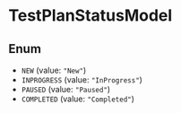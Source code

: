 # TestPlanStatusModel

## Enum

* `NEW` (value: `"New"`)
* `INPROGRESS` (value: `"InProgress"`)
* `PAUSED` (value: `"Paused"`)
* `COMPLETED` (value: `"Completed"`)
